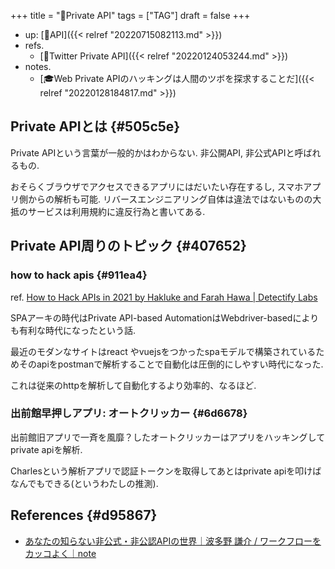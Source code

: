 +++
title = "🔖Private API"
tags = ["TAG"]
draft = false
+++

-   up: [📝API]({{< relref "20220715082113.md" >}})
-   refs.
    -   [📝Twitter Private API]({{< relref "20220124053244.md" >}})
-   notes.
    -   [🎓Web Private APIのハッキングは人間のツボを探求することだ]({{< relref "20220128184817.md" >}})


## Private APIとは {#505c5e}

Private APIという言葉が一般的かはわからない. 非公開API, 非公式APIと呼ばれるもの.

おそらくブラウザでアクセスできるアプリにはだいたい存在するし, スマホアプリ側からの解析も可能. リバースエンジニアリング自体は違法ではないものの大抵のサービスは利用規約に違反行為と書いてある.


## Private API周りのトピック {#407652}


### how to hack apis {#911ea4}

ref. [How to Hack APIs in 2021 by Hakluke and Farah Hawa | Detectify Labs](https://labs.detectify.com/2021/08/10/how-to-hack-apis-in-2021/)

SPAアーキの時代はPrivate API-based AutomationはWebdriver-basedによりも有利な時代になったという話.

最近のモダンなサイトはreact やvuejsをつかったspaモデルで構築されているためそのapiをpostmanで解析することで自動化は圧倒的にしやすい時代になった.

これは従来のhttpを解析して自動化するより効率的、なるほど.


### 出前館早押しアプリ: オートクリッカー {#6d6678}

出前館旧アプリで一斉を風靡？したオートクリッカーはアプリをハッキングしてprivate apiを解析.

Charlesという解析アプリで認証トークンを取得してあとはprivate apiを叩けばなんでもできる(というわたしの推測).


## References {#d95867}

-   [あなたの知らない非公式・非公認APIの世界｜波多野 謙介 / ワークフローをカッコよく｜note](https://note.com/hatanowf/n/n7f6ef8b0ea7c)

